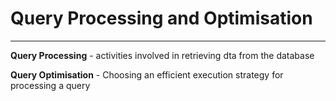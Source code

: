 # Query Processing and Optimisation

[]()

---

**Query Processing** - activities involved in retrieving dta from the database

**Query Optimisation** - Choosing an efficient execution strategy for processing a query
